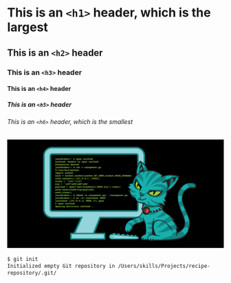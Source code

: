 # This is an `<h1>` header, which is the largest

## This is an `<h2>` header

### This is an `<h3>` header

#### This is an `<h4>` header

##### This is an `<h5>` header

###### This is an `<h6>` header, which is the smallest

![Image of cat coder](https://github.com/Jenin82/Jenin82/blob/main/coder-cat-2.png)

```
$ git init
Initialized empty Git repository in /Users/skills/Projects/recipe-repository/.git/
```

